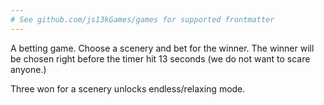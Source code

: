 ```yaml
---
# See github.com/js13kGames/games for supported frontmatter
---
```

A betting game.
Choose a scenery and bet for the winner. 
The winner will be chosen right before the timer hit 13 seconds (we do not want to scare anyone.)

Three won for a scenery unlocks endless/relaxing mode.